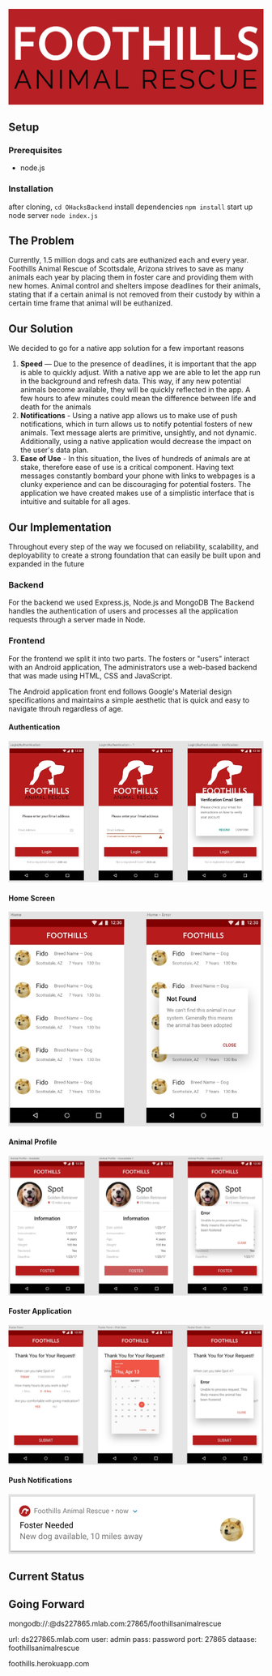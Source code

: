 ![alt text](https://github.com/2017-Arizona-Opportunity-Hack/Team6/blob/master/assets/FootHills-app-logo.png "Foothills-logo")

## Setup
### Prerequisites
- node.js
### Installation
after cloning,
`cd OHacksBackend`
install dependencies
`npm install`
start up node server
`node index.js`

## The Problem
Currently, 1.5 million dogs and cats are euthanized each and every year. Foothills Animal Rescue of Scottsdale, Arizona strives to save as many animals each year by placing them in foster care and providing them with new homes. Animal control and shelters impose deadlines for their animals, stating that if a certain animal is not removed from their custody by within a certain time frame that animal will be euthanized. 

## Our Solution
We decided to go for a native app solution for a few important reasons
1. **Speed** — Due to the presence of deadlines, it is important that the app is able to quickly adjust. With a native app we are able to let the app run in the background and refresh data. This way, if any new potential animals become available, they will be quickly reflected in the app. A few hours to afew minutes could mean the difference between life and death for the animals 
2. **Notifications** - Using a native app allows us to make use of push notifications, which in turn allows us to notify potential fosters of new animals. Text message alerts are primitive, unsightly, and not dynamic. Additionally, using a native application would decrease the impact on the user's data plan.
3. **Ease of Use** - In this situation, the lives of hundreds of animals are at stake, therefore ease of use is a critical component. Having text messages constantly bombard your phone with links to webpages is a clunky experience and can be discouraging for potential fosters. The application we have created makes use of a simplistic interface that is intuitive and suitable for all ages. 

## Our Implementation
Throughout every step of the way we focused on reliability, scalability, and deployability to create a strong foundation that can easily be built upon and expanded in the future

### Backend 
For the backend we used Express.js, Node.js and MongoDB
The Backend handles the authentication of users and processes all the application requests through a server made in Node.

### Frontend
For the frontend we split it into two parts. The fosters or "users" interact with an Android application, The administrators use a web-based backend that was made using HTML, CSS and JavaScript.

The Android application front end follows Google's Material design specifications and maintains a simple aesthetic that is quick and easy to navigate throuh regardless of age.
#### Authentication 
![alt text](https://github.com/2017-Arizona-Opportunity-Hack/Team6/blob/master/assets/Login.jpeg "Login")
#### Home Screen
![alt text](https://github.com/2017-Arizona-Opportunity-Hack/Team6/blob/master/assets/Home.jpeg "home")
#### Animal Profile
![alt text](https://github.com/2017-Arizona-Opportunity-Hack/Team6/blob/master/assets/profile.jpeg "profile")
#### Foster Application
![alt text](https://github.com/2017-Arizona-Opportunity-Hack/Team6/blob/master/assets/Foster%20form.jpeg "application")
#### Push Notifications
![alt text](https://github.com/2017-Arizona-Opportunity-Hack/Team6/blob/master/assets/Push%20notification.jpeg "push")

## Current Status

## Going Forward



mongodb://<dbuser>:<dbpassword>@ds227865.mlab.com:27865/foothillsanimalrescue

url: ds227865.mlab.com
user: admin
pass: password
port: 27865
dataase: foothillsanimalrescue

foothills.herokuapp.com
